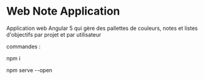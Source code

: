 
Web Note Application
========================

Application web Angular 5 qui gère des pallettes de couleurs, notes et listes d'objectifs par projet et par utilisateur


commandes :

 npm i

 npm serve --open 
